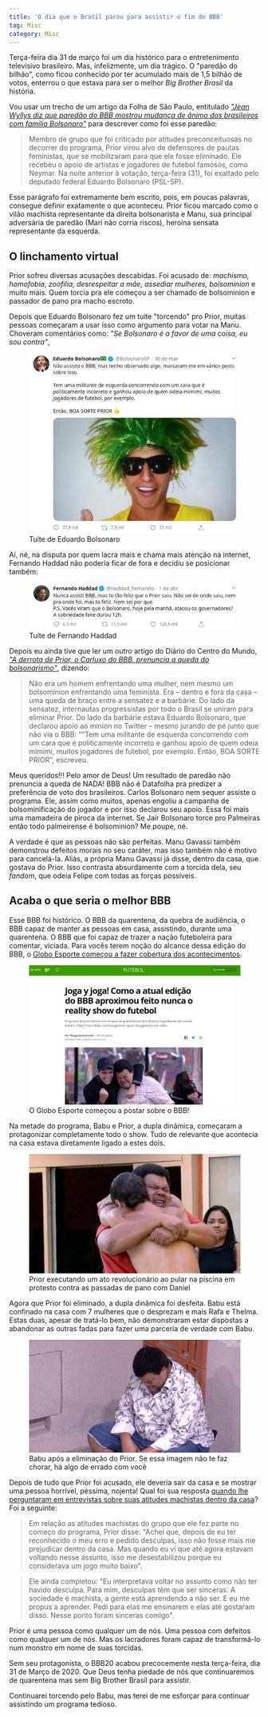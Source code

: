 ```yaml
---
title: 'O dia que o Brasil parou para assistir o fim do BBB'
tag: Misc
category: Misc
---
```


Terça-feira dia 31 de março foi um dia histórico para o entretenimento televisivo brasileiro. Mas, infelizmente, um dia trágico. O "paredão do bilhão", como ficou conhecido por ter acumulado mais de 1,5 bilhão de votos, enterrou o que estava para ser o melhor *Big Brother Brasil* da história.

Vou usar um trecho de um artigo da Folha de São Paulo, entitulado [*"Jean Wyllys diz que paredão do BBB mostrou mudança de ânimo dos brasileiros com família Bolsonaro"*](https://www1.folha.uol.com.br/colunas/painel/2020/04/jean-wyllys-diz-que-paredao-do-bbb-mostrou-mudanca-de-animo-dos-brasileiros-com-familia-bolsonaro.shtml?utm_source=twitter&utm_medium=social&utm_campaign=twfolha) para descrever como foi esse paredão:

> Membro de grupo que foi criticado por atitudes preconceituosas no decorrer do programa, Prior virou alvo de defensores de pautas feministas, que se mobilizaram para que ele fosse eliminado. Ele recebeu o apoio de artistas e jogadores de futebol famosos, como Neymar. Na noite anterior à votação, terça-feira (31), foi exaltado pelo deputado federal Eduardo Bolsonaro (PSL-SP).

Esse parágrafo foi extremamente bem escrito, pois, em poucas palavras, consegue definir exatamente o que aconteceu. Prior ficou marcado como o vilão machista representante da direita bolsonarista e Manu, sua principal adversária de paredão (Mari não corria riscos), heroína sensata representante da esquerda.


## O linchamento virtual

Prior sofreu diversas acusações descabidas. Foi acusado de: *machismo, homofobia, zoofilia, desrespeitar a mãe, assediar mulheres, bolsominion* e muito mais. Quem torcia pra ele começou a ser chamado de bolsominion e passador de pano pra macho escroto.

Depois que Eduardo Bolsonaro fez um tuíte "torcendo" pro Prior, muitas pessoas começaram a usar isso como argumento para votar na Manu. Choveram comentários como: *"Se Bolsonaro é a favor de uma coisa, eu sou contra"*,

<figure>
    <img src="/assets/2020/eduardo-prior.jpg">
    <figcaption>Tuíte de Eduardo Bolsonaro</figcaption>
</figure>

Aí, né, na disputa por quem lacra mais e chama mais atenção na internet, Fernando Haddad não poderia ficar de fora e decidiu se posicionar também:

<figure>
    <img src="/assets/2020/haddad-prior.jpg">
    <figcaption>Tuíte de Fernando Haddad</figcaption>
</figure>

Depois eu ainda tive que ler um outro artigo do Diário do Centro do Mundo, [*"A derrota de Prior, o Carluxo do BBB, prenuncia a queda do bolsonarismo"*](https://www.diariodocentrodomundo.com.br/a-derrota-de-prior-o-carluxo-do-bbb-prenuncia-a-queda-do-bolsonarismo-por-nathali/), dizendo:

> Não era um homem enfrentando uma mulher, nem mesmo um bolsominion enfrentando uma feminista. Era – dentro e fora da casa – uma queda de braço entre a sensatez e a barbárie. Do lado da sensatez, internautas progressistas por todo o Brasil se uniram para eliminar Prior. Do lado da barbárie estava Eduardo Bolsonaro, que declarou apoio ao minion no Twitter – mesmo jurando de pé junto que não via o BBB: ““Tem uma militante de esquerda concorrendo com um cara que é politicamente incorreto e ganhou apoio de quem odeia mimimi, muitos jogadores de futebol, por exemplo. Então, BOA SORTE PRIOR”, escreveu.

Meus queridos!!! Pelo amor de Deus! Um resultado de paredão não prenuncia a queda de NADA! BBB não é Datafolha pra predizer a preferência de voto dos brasileiros. Carlos Bolsonaro nem sequer assiste o programa. Ele, assim como muitos, apenas engoliu a campanha de bolsominificação do jogador e por isso declarou seu apoio. Essa foi mais uma mamadeira de piroca da internet. Se Jair Bolsonaro torce pro Palmeiras então todo palmeirense é bolsominion? Me poupe, né.

A verdade é que as pessoas não são perfeitas. Manu Gavassi também demonstrou defeitos morais no seu caráter, mas isso também não é motivo para cancelá-la. Aliás, a própria Manu Gavassi já disse, dentro da casa, que gostava do Prior. Isso contrasta absurdamente com a torcida dela, seu *fandom*, que odeia Felipe com todas as forças possíveis.

## Acaba o que seria o melhor BBB

Esse BBB foi histórico. O BBB da quarentena, da quebra de audiência, o BBB capaz de manter as pessoas em casa, assistindo, durante uma quarentena. O BBB que foi capaz de trazer a nação futeboleira para comentar, viciada. Para vocês terem noção do alcance dessa edição do BBB, o [Globo Esporte começou a fazer cobertura dos acontecimentos](https://globoesporte.globo.com/futebol/noticia/joga-y-joga-como-a-atual-edicao-do-bbb-aproximou-feito-nunca-o-reality-show-do-futebol.ghtml).

<figure>
    <img src="/assets/2020/ge-bbb20.jpg">
    <figcaption>O Globo Esporte começou a postar sobre o BBB!</figcaption>
</figure>

Na metade do programa, Babu e Prior, a dupla dinâmica, começaram a protagonizar completamente todo o show. Tudo de relevante que acontecia na casa estava diretamente ligado a estes dois.

<figure>
    <img src="/assets/2020/pribu.jpg">
    <figcaption>Prior executando um ato revolucionário ao pular na piscina em protesto contra as passadas de pano com Daniel</figcaption>
</figure>

Agora que Prior foi eliminado, a dupla dinâmica foi desfeita. Babu está confinado na casa com 7 mulheres que o desprezam e mais Rafa e Thelma. Estas duas, apesar de tratá-lo bem, não demonstraram estar dispostas a abandonar as outras fadas para fazer uma parceria de verdade com Babu.

<figure>
    <img src="/assets/2020/babu-chorando.jpeg">
    <figcaption>Babu após a eliminação do Prior. Se essa imagem não te faz chorar, há algo de errado com você</figcaption>
</figure>

Depois de tudo que Prior foi acusado, ele deveria sair da casa e se mostrar uma pessoa horrível, péssima, nojenta! Qual foi sua resposta [quando lhe perguntaram em entrevistas sobre suas atitudes machistas dentro da casa](https://tvefamosos.uol.com.br/noticias/redacao/2020/04/01/felipe-prior-diz-sociedade-e-machista-a-gente-esta-aprendendo-a-nao-ser.htm?utm_source=twitter&utm_medium=social-media&utm_content=geral&utm_campaign=bbb)? Foi a seguinte:

> Em relação as atitudes machistas do grupo que ele fez parte no começo do programa, Prior disse: "Achei que, depois de eu ter reconhecido o meu erro e pedido desculpas, isso não fosse mais me prejudicar dentro da casa. Mas quando eu vi que até agora estavam voltando nesse assunto, isso me desestabilizou porque eu considerava um jogo muito baixo".

> Ele ainda completou: "Eu interpretava voltar no assunto como não ter havido desculpa. Para mim, desculpas têm que ser sinceras. A sociedade é machista, a gente está aprendendo a não ser. E eu me propus a aprender. Pedi para elas me ensinarem e elas até gostaram disso. Nesse ponto foram sinceras comigo".

Prior é uma pessoa como qualquer um de nós. Uma pessoa com defeitos como qualquer um de nós. Mas os lacradores foram capaz de transformá-lo num monstro em nome de suas torcidas.

Sem seu protagonista, o BBB20 acabou precocemente nesta terça-feira, dia 31 de Março de 2020. Que Deus tenha piedade de nós que continuaremos de quarentena mas sem Big Brother Brasil para assistir.

Continuarei torcendo pelo Babu, mas terei de me esforçar para continuar assistindo um programa tedioso.
